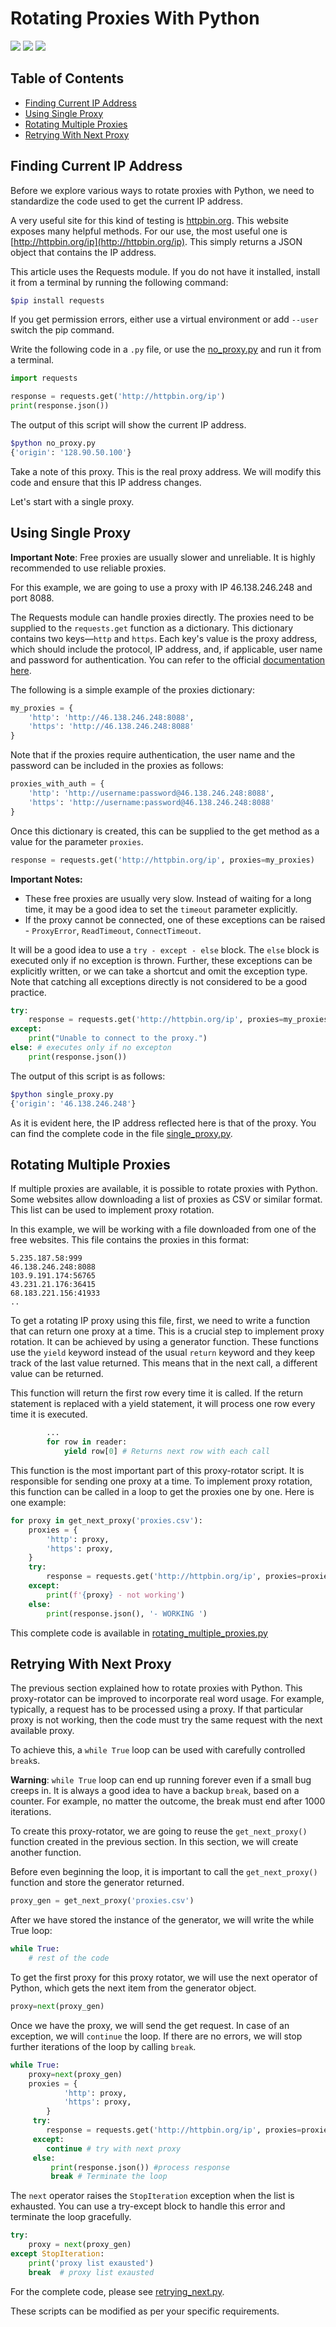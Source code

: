 # Rotating Proxies With Python
[<img src="https://img.shields.io/static/v1?label=&message=Python&color=brightgreen" />](https://github.com/topics/python) [<img src="https://img.shields.io/static/v1?label=&message=Web%20Scraping&color=important" />](https://github.com/topics/web-scraping) [<img src="https://img.shields.io/static/v1?label=&message=Rotating%20Proxies&color=blueviolet" />](https://github.com/topics/rotating-proxies)

## Table of Contents

- [Finding Current IP Address](#finding-current-ip-address)
- [Using Single Proxy](#using-single-proxy)
- [Rotating Multiple Proxies](#rotating-multiple-proxies)
- [Retrying With Next Proxy](#retrying-with-next-proxy)

## Finding Current IP Address

Before we explore various ways to rotate proxies with Python, we need to standardize the code used to get the current IP address. 

A very useful site for this kind of testing is [httpbin.org](http://httpbin.org/). This website exposes many helpful methods. For our use, the most useful one is [http://httpbin.org/ip](http://httpbin.org/ip). This simply returns a JSON object that contains the IP address.

This article uses the Requests module. If you do not have it installed, install it from a terminal by running the following command:

```sh
$pip install requests
```

If you get permission errors, either use a virtual environment or add `--user` switch the pip command.

Write the following code in a `.py` file, or use the [no_proxy.py](code/no_proxy.py) and run it from a terminal.

```python
import requests

response = requests.get('http://httpbin.org/ip')
print(response.json())
```

The output of this script will show the current IP address.

```sh
$python no_proxy.py
{'origin': '128.90.50.100'}
```

Take a note of this proxy. This is the real proxy address. We will modify this code and ensure that this IP address changes.

Let's start with a single proxy.

## Using Single Proxy 

**Important Note**: Free proxies are usually slower and unreliable. It is highly recommended to use reliable proxies. 

For this example, we are going to use a proxy with IP 46.138.246.248 and port 8088. 

The Requests module can handle proxies directly. The proxies need to be supplied to the `requests.get` function as a dictionary. This dictionary contains two keys—`http` and `https`. Each key's value is the proxy address, which should include the protocol, IP address, and, if applicable, user name and password for authentication. You can refer to the official [documentation here](https://docs.python-requests.org/en/master/user/advanced/#proxies). 

The following is a simple example of the proxies dictionary:

```python
my_proxies = {
    'http': 'http://46.138.246.248:8088',
    'https': 'http://46.138.246.248:8088'
}
```

Note that if the proxies require authentication, the user name and the password can be included in the proxies as follows:

```python
proxies_with_auth = {
    'http': 'http://username:password@46.138.246.248:8088',
    'https': 'http://username:password@46.138.246.248:8088'
}
```

Once this dictionary is created, this can be supplied to the get method as a value for the parameter `proxies`.

```python
response = requests.get('http://httpbin.org/ip', proxies=my_proxies)
```

**Important Notes:**

- These free proxies are usually very slow. Instead of waiting for a long time, it may be a good idea to set the `timeout` parameter explicitly.
- If the proxy cannot be connected, one of these exceptions can be raised - `ProxyError`, `ReadTimeout`, `ConnectTimeout`. 

It will be a good idea to use a `try - except - else` block. The `else` block is executed only if no exception is thrown. Further, these exceptions can be explicitly written, or we can take a shortcut and omit the exception type. Note that catching all exceptions directly is not considered to be a good practice.

```python
try:
    response = requests.get('http://httpbin.org/ip', proxies=my_proxies, timeout=5)
except:
    print("Unable to connect to the proxy.")
else: # executes only if no excepton
    print(response.json())	
```

The output of this script is as follows:

```sh
$python single_proxy.py
{'origin': '46.138.246.248'}
```

As it is evident here, the IP address reflected here is that of the proxy. You can find the complete code in the file [single_proxy.py](code/single_proxy.py).

## Rotating Multiple Proxies

If multiple proxies are available, it is possible to rotate proxies with Python. Some websites allow downloading a list of proxies as CSV or similar format. This list can be used to implement proxy rotation.

In this example, we will be working with a file downloaded from one of the free websites. This file contains the proxies in this format:

```
5.235.187.58:999
46.138.246.248:8088
103.9.191.174:56765
43.231.21.176:36415
68.183.221.156:41933
..
```

To get a rotating IP proxy using this file, first, we need to write a function that can return one proxy at a time. This is a crucial step to implement proxy rotation. It can be achieved by using a generator function. These functions use the `yield` keyword instead of the usual `return` keyword and they keep track of the last value returned. This means that in the next call, a different value can be returned.

This function will return the first row every time it is called. If the return statement is replaced with a yield statement, it will process one row every time it is executed.

```python
        ...
    	for row in reader:
            yield row[0] # Returns next row with each call
```

This function is the most important part of this proxy-rotator script. It is responsible for sending one proxy at a time. To implement proxy rotation, this function can be called in a loop to get the proxies one by one. Here is one example:

```python
for proxy in get_next_proxy('proxies.csv'):
    proxies = {
        'http': proxy,
        'https': proxy,
    }
    try:
        response = requests.get('http://httpbin.org/ip', proxies=proxies, timeout=3)
    except:
        print(f'{proxy} - not working')
    else:
        print(response.json(), '- WORKING ')
```

This complete code is available in [rotating_multiple_proxies.py](code/rotating_multiple_proxies.py)

## Retrying With Next Proxy

The previous section explained how to rotate proxies with Python. This proxy-rotator can be improved to incorporate real word usage. For example, typically, a request has to be processed using a proxy. If that particular proxy is not working, then the code must try the same request with the next available proxy.

To achieve this, a `while True` loop can be used with carefully controlled `break`s. 

**Warning**: `while True` loop can end up running forever even if a small bug creeps in. It is always a good idea to have a backup `break`, based on a counter. For example, no matter the outcome, the break must end after 1000 iterations.

To create this proxy-rotator,  we are going to reuse the `get_next_proxy()` function created in the previous section. In this section, we will create another function. 

Before even beginning the loop, it is important to call the `get_next_proxy()` function and store the generator returned.

```python
proxy_gen = get_next_proxy('proxies.csv')
```
After we have stored the instance of the generator, we will write the while True loop:

```python
while True:
    # rest of the code
```

To get the first proxy for this proxy rotator, we will use the next operator of Python, which gets the next item from the generator object.

```python
proxy=next(proxy_gen)
```

Once we have the proxy, we will send the get request. In case of an exception, we will `continue` the loop. If there are no errors, we will stop further iterations of the loop by calling `break`.

```python
while True:
    proxy=next(proxy_gen)
    proxies = {
            'http': proxy,
            'https': proxy,
        }
     try:
        response = requests.get('http://httpbin.org/ip', proxies=proxies, timeout=1)
     except:
		continue # try with next proxy
     else:
         print(response.json()) #process response
         break # Terminate the loop
```

The `next` operator raises the `StopIteration` exception when the list is exhausted. You can use a try-except block to handle this error and terminate the loop gracefully.

```python
try:
	proxy = next(proxy_gen)
except StopIteration:
	print('proxy list exausted')
	break  # proxy list exausted
```

For the complete code, please see [retrying_next.py](code/retrying_next.py). 

These scripts can be modified as per your specific requirements.
